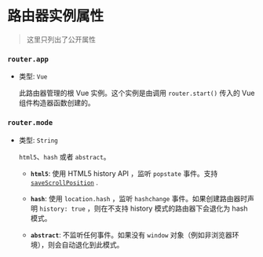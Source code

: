 # 路由器实例属性

> 这里只列出了公开属性

### `router.app`

- 类型: `Vue`

  此路由器管理的根 Vue 实例。这个实例是由调用 `router.start()` 传入的 Vue 组件构造器函数创建的。

### `router.mode`

- 类型: `String`

  `html5`、`hash` 或者 `abstract`。

  - **`html5`**: 使用 HTML5 history API ，监听 `popstate` 事件。支持 [`saveScrollPosition`](../options.html#savescrollposition) .

  - **`hash`**: 使用 `location.hash` ，监听 `hashchange` 事件。如果创建路由器时声明 `history: true` ，则在不支持 history 模式的路由器下会退化为 hash 模式。

  - **`abstract`**: 不监听任何事件。如果没有 `window` 对象（例如非浏览器环境），则会自动退化到此模式。
